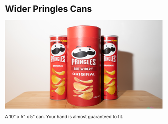 # Wider Pringles Cans

![wider pringles cans](/public/assets/three.webp)

A 10" x 5" x 5" can. Your hand is almost guaranteed to fit.